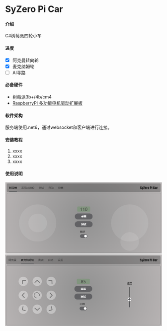 # SyZero Pi Car

#### 介绍
C#树莓派四轮小车


#### 进度
- [x] 阿克曼转向轮
- [x] 麦克纳姆轮
- [ ] AI寻路

#### 必备硬件

- 树莓派3b+/4b/cm4
- [RaspberryPi 多功能电机驱动扩展板](https://github.com/emakefun/RaspberryPi-MotorDriveBoard)

#### 软件架构
服务端使用.net6，通过websocket和客户端进行连接。

#### 安装教程

1.  xxxx
2.  xxxx
3.  xxxx

#### 使用说明

![Alt text](./doc/image.png)
![Alt text](./doc/image2.png)